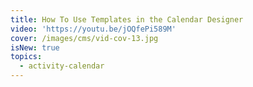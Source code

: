 ```yaml
---
title: How To Use Templates in the Calendar Designer
video: 'https://youtu.be/jOQfePi589M'
cover: /images/cms/vid-cov-13.jpg
isNew: true
topics:
  - activity-calendar
---
```


